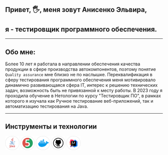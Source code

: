 ## Привет, 🖐, меня зовут Анисенко Эльвира, 
## я - тестировщик программного обеспечения.
***
## Обо мне: 
Более 10 лет я работала  в направлении обеспечения качества продукции в сфере производства автокомпонентов, поэтому понятие `Quality assurance` мне близко не по наслышке. 
Переквалификация в сферу тестирования программного обеспечения меня мотивировало динамично развивающаяся сфера IT, интерес к решению технических задач, возможность быть не привязанной к месту работы. 
В 2023 году я проходила обучение в Нетологии по курсу "Тестировщик ПО", в рамках которого  я изучала как Ручное тестирование веб-приложений, так и автоматизацию тестирования на Java.
***
## Инструменты и технологии
<div>   <img src="https://github.com/ElviraAnisenko/ElviraAnisenko/blob/main/tools_Java_color.png" title="java" alt="java" width="45" height="45"/> 
 <img src="https://github.com/ElviraAnisenko/ElviraAnisenko/blob/main/tools_JUnit_color.png" title="junit" alt="junit" width="45" height="45"/> 
 <img src="https://github.com/ElviraAnisenko/ElviraAnisenko/blob/main/tools_Docker_color.png" title="Docker" alt="Docker" width="45" height="45"/> 
 <img src="https://github.com/ElviraAnisenko/ElviraAnisenko/blob/main/tools_GitHub_color.png" title="GitHub" alt="GitHub" width="45" height="45"/> 
<img src="https://github.com/ElviraAnisenko/ElviraAnisenko/blob/main/tools_IntelliJ_IDEA_color.png" title="IDEA" alt="IDEA" width="45" height="45"/> 
</div>


 

